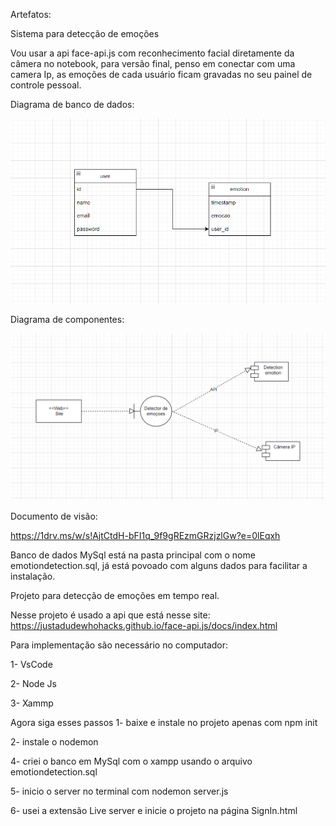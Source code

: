 Artefatos:

Sistema para detecção de emoções

Vou usar a api face-api.js com reconhecimento facial diretamente da câmera no notebook, para versão final, penso em conectar com uma camera Ip, as emoções de cada usuário ficam gravadas no seu painel de controle pessoal.

Diagrama de banco de dados:

![Alt text](image.png)

Diagrama de componentes:

![Alt text](image-1.png)

Documento de visão:

https://1drv.ms/w/s!AjtCtdH-bFI1q_9f9gREzmGRzjzlGw?e=0lEqxh

Banco de dados MySql está na pasta principal com o nome emotiondetection.sql, já está povoado com alguns dados para facilitar a instalação.

Projeto para detecção de emoções em tempo real.

Nesse projeto é usado a api que está nesse site: https://justadudewhohacks.github.io/face-api.js/docs/index.html

Para implementação são necessário no computador:

1- VsCode

2- Node Js

3- Xammp

Agora siga esses passos
1- baixe e instale no projeto apenas com npm init

2- instale o nodemon

4- criei o banco em MySql com o xampp usando o arquivo emotiondetection.sql

5- inicio o server no terminal com nodemon server.js

6- usei a extensão Live server e inicie o projeto na página SignIn.html
